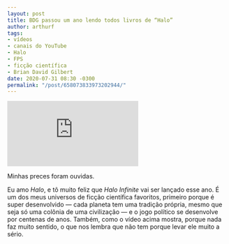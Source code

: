 ```yaml
---
layout: post
title: BDG passou um ano lendo todos livros de “Halo”
author: arthurf
tags:
- vídeos
- canais do YouTube
- Halo
- FPS
- ficção científica
- Brian David Gilbert
date: 2020-07-31 08:30 -0300
permalink: "/post/658073833973202944/"
---
```

<iframe src="https://www.youtube.com/embed/WEWEdIcx1DI" frameborder="0" allow="accelerometer; autoplay; encrypted-media; gyroscope; picture-in-picture" allowfullscreen></iframe>

Minhas preces foram ouvidas.

Eu amo *Halo*, e tô muito feliz que *Halo Infinite* vai ser lançado esse ano. É um dos meus universos de ficção científica favoritos, primeiro porque é super desenvolvido — cada planeta tem uma tradição própria, mesmo que seja só uma colônia de uma civilização — e o jogo político se desenvolve por centenas de anos. Também, como o vídeo acima mostra, porque nada faz muito sentido, o que nos lembra que não tem porque levar ele muito a sério.
